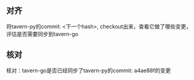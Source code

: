 ## 对齐
将tavern-py的commit: <下一个hash>, checkout出来，查看它做了哪些变更，评估是否需要同步到tavern-go

## 核对
核对：tavern-go是否已经同步了tavern-py的commit: a4ae88f的变更